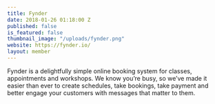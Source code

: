 ```yaml
---
title: Fynder
date: 2018-01-26 01:18:00 Z
published: false
is_featured: false
thumbnail_image: "/uploads/fynder.png"
website: https://fynder.io/
layout: member
---
```


Fynder is a delightfully simple online booking system for classes, appointments and workshops. We know you’re busy, so we’ve made it easier than ever to create schedules, take bookings, take payment and better engage your customers with messages that matter to them.